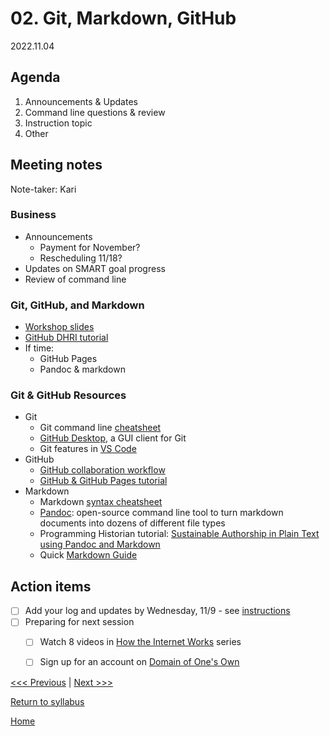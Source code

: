 # 02. Git, Markdown, GitHub
2022.11.04

## Agenda
1. Announcements & Updates
2. Command line questions & review
3. Instruction topic
4. Other

## Meeting notes
Note-taker: Kari

### Business
- Announcements
  - Payment for November?
  - Rescheduling 11/18?
- Updates on SMART goal progress
- Review of command line

### Git, GitHub, and Markdown
- [Workshop slides](https://alicemcgrath.digital.brynmawr.edu/pres/git-hub.html)
- [GitHub DHRI tutorial](https://github.com/DHRI-Curriculum/git)
- If time: 
  - GitHub Pages
  - Pandoc & markdown

### Git & GitHub Resources

- Git
  - Git command line [cheatsheet](https://education.github.com/git-cheat-sheet-education.pdf)
  - [GitHub Desktop](https://desktop.github.com/), a GUI client for Git
  - Git features in [VS Code](https://code.visualstudio.com/docs/editor/versioncontrol#:~:text=Visual%20Studio%20Code%20has%20integrated,on%20the%20VS%20Code%20Marketplace.)
- GitHub
  - [GitHub collaboration workflow](https://guides.github.com/introduction/flow/)
  - [GitHub & GitHub Pages tutorial](https://lab.github.com/githubtraining/introduction-to-github)
- Markdown
  - Markdown [syntax cheatsheet](https://www.markdownguide.org/cheat-sheet/)
  - [Pandoc](https://pandoc.org/): open-source command line tool to turn markdown documents into dozens of different file types
  - Programming Historian tutorial: [Sustainable Authorship in Plain Text using Pandoc and Markdown](http://programminghistorian.org/en/lessons/sustainable-authorship-in-plain-text-using-pandoc-and-markdown)
  - Quick [Markdown Guide](../resources/markdown-guide.md) 



## Action items
- [ ] Add your log and updates by Wednesday, 11/9 - see [instructions](../logs/sample.md)
- [ ] Preparing for next session
  - [ ] Watch 8 videos in [How the Internet Works](https://www.youtube.com/playlist?list=PLzdnOPI1iJNfMRZm5DDxco3UdsFegvuB7) series
  - [ ] Sign up for an account on [Domain of One's Own](digital.brynmawr.edu)



[<<< Previous](02-computation.md) | [Next >>>]()

[Return to syllabus](../syllabus.md)

[Home](../README.md)
